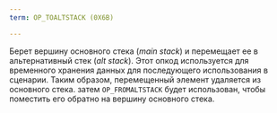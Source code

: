 ```yaml
---
term: OP_TOALTSTACK (0X6B)

---
```

Берет вершину основного стека (*main stack*) и перемещает ее в альтернативный стек (*alt stack*). Этот опкод используется для временного хранения данных для последующего использования в сценарии. Таким образом, перемещенный элемент удаляется из основного стека. затем `OP_FROMALTSTACK` будет использован, чтобы поместить его обратно на вершину основного стека.